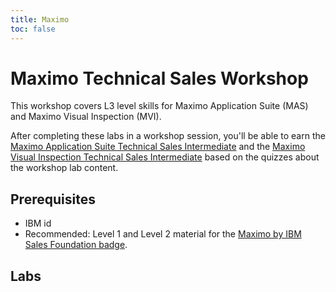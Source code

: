 ```yaml
---
title: Maximo
toc: false
---
```


# Maximo Technical Sales Workshop

This workshop covers L3 level skills for Maximo Application Suite (MAS) and Maximo Visual Inspection (MVI).

After completing these labs in a workshop session, you'll be able to earn the [Maximo Application Suite Technical Sales Intermediate](https://www.credly.com/org/ibm/badge/maximo-application-suite-technical-sales-intermediate) and the [Maximo Visual Inspection Technical Sales Intermediate](https://www.credly.com/org/ibm/badge/maximo-visual-inspection-technical-sales-intermediate) based on the quizzes about the workshop lab content.

## Prerequisites

- IBM id
- Recommended: Level 1 and Level 2 material for the [Maximo by IBM Sales Foundation badge](https://www.credly.com/org/ibm/badge/maximo-application-suite-sales-foundation).

<TileGrid>
  <NavTile to='/maximo/massuite/app-suite-prereq' recursive />
  <NavTile to='/maximo/visualinspection/mvi-prereq' recursive />
</TileGrid>

## Labs

<TileGrid>
  <NavTile to='/maximo/massuite' recursive />
  <NavTile to='/maximo/visualinspection' recursive />
</TileGrid>

